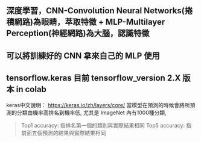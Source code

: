## 深度學習，CNN-Convolution Neural Networks(捲積網路)為眼睛，萃取特徵 + MLP-Multilayer Perception(神經網路)為大腦，認識特徵
## 可以將訓練好的 CNN 拿來自己的 MLP 使用
## tensorflow.keras 目前 tensorflow_version 2.X 版本 in colab
keras中文說明： https://keras.io/zh/layers/core/
當模型在預測的時候會將所預測的分類由機率高排名到機率低, 尤其是 ImageNet 內有1000種分類, 
> Top1 accuracy: 指排名第一個的類別與實際結果相同
> Top5 accuracy: 指前面五個預測的結果與實際結果相同

